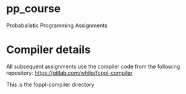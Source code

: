 # pp_course
Probabalistic Programming Assignments


# Compiler details

All subsequent assignments use the compiler code from the following repository:
https://gitlab.com/whilo/foppl-compiler

This is the foppl-compiler directory
